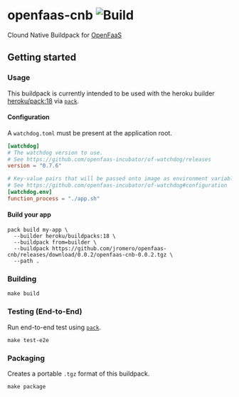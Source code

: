 # openfaas-cnb ![Build](https://github.com/jromero/openfaas-cnb/workflows/Build/badge.svg)

Clound Native Buildpack for [OpenFaaS](https://www.openfaas.com/)

## Getting started

### Usage

This buildpack is currently intended to be used with the heroku builder [heroku/pack:18](https://github.com/heroku/pack-images) via [`pack`](https://github.com/buildpacks/pack).

#### Configuration

A `watchdog.toml` must be present at the application root.

```toml
[watchdog]
# The watchdog version to use.
# See https://github.com/openfaas-incubator/of-watchdog/releases
version = "0.7.6"

# Key-value pairs that will be passed onto image as environment variables.
# See https://github.com/openfaas-incubator/of-watchdog#configuration
[watchdog.env]
function_process = "./app.sh"
```

#### Build your app

```shell script
pack build my-app \
  --builder heroku/buildpacks:18 \
  --buildpack from=builder \
  --buildpack https://github.com/jromero/openfaas-cnb/releases/download/0.0.2/openfaas-cnb-0.0.2.tgz \
  --path .
```


### Building

```shell script
make build
```

### Testing (End-to-End)

Run end-to-end test using [`pack`](https://github.com/buildpacks/pack).

```shell script
make test-e2e
```

### Packaging

Creates a portable `.tgz` format of this buildpack. 

```shell script
make package
```

